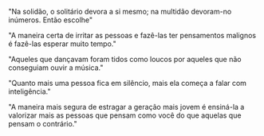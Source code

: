 "Na solidão, o solitário devora a si mesmo; na multidão devoram-no inúmeros. Então escolhe"

"A maneira certa de irritar as pessoas e fazê-las ter pensamentos malignos é fazê-las esperar muito tempo."

"Aqueles que dançavam foram tidos como loucos por aqueles que não conseguiam ouvir a música."

"Quanto mais uma pessoa fica em silêncio, mais ela começa a falar com inteligência."

"A maneira mais segura de estragar a geração mais jovem é ensiná-la a valorizar mais as pessoas que pensam como você do que aquelas que pensam o contrário."